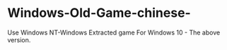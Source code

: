 # Windows-Old-Game-chinese-
Use Windows NT-Windows Extracted game For Windows 10 - The above version.

